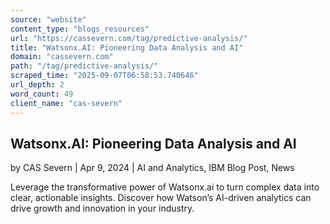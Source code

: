 ```yaml
---
source: "website"
content_type: "blogs_resources"
url: "https://cassevern.com/tag/predictive-analysis/"
title: "Watsonx.AI: Pioneering Data Analysis and AI"
domain: "cassevern.com"
path: "/tag/predictive-analysis/"
scraped_time: "2025-09-07T06:58:53.740646"
url_depth: 2
word_count: 49
client_name: "cas-severn"
---
```


## Watsonx.AI: Pioneering Data Analysis and AI

by CAS Severn | Apr 9, 2024 | AI and Analytics, IBM Blog Post, News

Leverage the transformative power of Watsonx.ai to turn complex data into clear, actionable insights. Discover how Watson’s AI-driven analytics can drive growth and innovation in your industry.